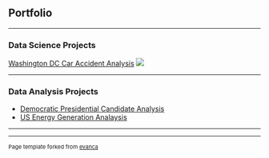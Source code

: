 ## Portfolio

---

### Data Science Projects 

[Washington DC Car Accident Analysis](https://github.com/jmlangl1/jmlangl1.github.io/tree/master/Projects/DC%20Car%20Accident%20Analysis)
<img src="images/dummy_thumbnail.jpg?raw=true"/>

---

### Data Analysis Projects

- [Democratic Presidential Candidate Analysis](https://github.com/jmlangl1/jmlangl1.github.io/tree/master/Projects/Election%20Coverage%20Analysis)
- [US Energy Generation Analaysis](https://github.com/jmlangl1/jmlangl1.github.io/tree/master/Projects/Energy%20Generation%20Analysis)

---




---
<p style="font-size:11px">Page template forked from <a href="https://github.com/evanca/quick-portfolio">evanca</a></p>
<!-- Remove above link if you don't want to attibute -->
